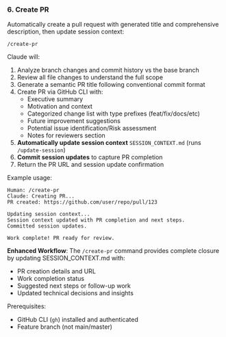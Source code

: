### 6. Create PR

Automatically create a pull request with generated title and comprehensive description, then update session context:

`/create-pr`

Claude will:

1. Analyze branch changes and commit history vs the base branch
2. Review all file changes to understand the full scope
3. Generate a semantic PR title following conventional commit format
4. Create PR via GitHub CLI with:
   - Executive summary
   - Motivation and context
   - Categorized change list with type prefixes (feat/fix/docs/etc)
   - Future improvement suggestions
   - Potential issue identification/Risk assessment
   - Notes for reviewers section
5. **Automatically update session context** `SESSION_CONTEXT.md` (runs `/update-session`)
6. **Commit session updates** to capture PR completion
7. Return the PR URL and session update confirmation

Example usage:

```text
Human: /create-pr
Claude: Creating PR...
PR created: https://github.com/user/repo/pull/123

Updating session context...
Session context updated with PR completion and next steps.
Committed session updates.

Work complete! PR ready for review.
```

**Enhanced Workflow**: The `/create-pr` command provides complete closure by updating SESSION_CONTEXT.md with:

- PR creation details and URL
- Work completion status
- Suggested next steps or follow-up work
- Updated technical decisions and insights

Prerequisites:

- GitHub CLI (`gh`) installed and authenticated
- Feature branch (not main/master)
